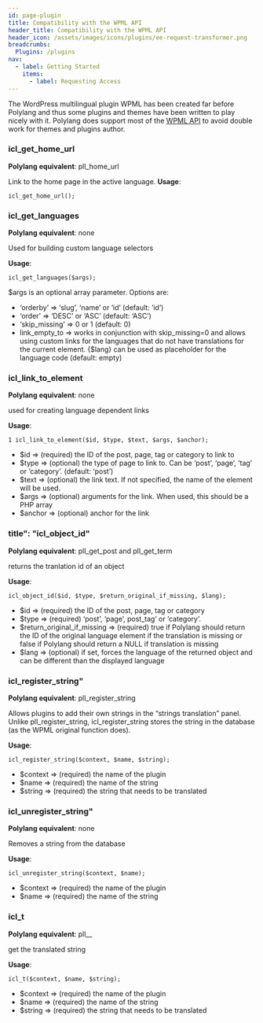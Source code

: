 ```yaml
---
id: page-plugin
title: Compatibility with the WPML API
header_title: Compatibility with the WPML API
header_icon: /assets/images/icons/plugins/ee-request-transformer.png
breadcrumbs:
  Plugins: /plugins
nav:
  - label: Getting Started
    items:
      - label: Requesting Access
---
```

The WordPress multilingual plugin WPML has been created far before Polylang and thus some plugins and themes have been written to play nicely with it. Polylang does support most of the [WPML API](http://wpml.org/documentation/support/wpml-coding-api/) to avoid double work for themes and plugins author.

### icl_get_home_url

**Polylang equivalent**: pll_home_url

Link to the home page in the active language.
**Usage**:

```
icl_get_home_url();
```

### icl_get_languages

**Polylang equivalent**: none

Used for building custom language selectors

**Usage**:
```
icl_get_languages($args);
```

$args is an optional array parameter. Options are:

  * ‘orderby’ => ‘slug’, ‘name’ or ‘id’ (default: ‘id’)
  * ‘order’ => ‘DESC’ or ‘ASC’ (default: ‘ASC’)
  * ‘skip_missing’ => 0 or 1 (default: 0)
  * link_empty_to => works in conjunction with skip_missing=0 and allows using custom links for the languages that do not have translations for the current element. {$lang} can be used as placeholder for the language code (default: empty)

### icl_link_to_element

**Polylang equivalent**: none

used for creating language dependent links

**Usage**:
```
1 icl_link_to_element($id, $type, $text, $args, $anchor);
```

  * $id => (required) the ID of the post, page, tag or category to link to
  * $type => (optional) the type of page to link to. Can be ‘post’, ‘page’, ‘tag’ or ‘category’. (default: ‘post’)
  * $text => (optional) the link text. If not specified, the name of the element will be used.
  * $args => (optional) arguments for the link. When used, this should be a PHP array
  * $anchor => (optional) anchor for the link

### title": "icl_object_id"

**Polylang equivalent**: pll_get_post and pll_get_term

returns the tranlation id of an object

**Usage**:

```
icl_object_id($id, $type, $return_original_if_missing, $lang);
```

  * $id => (required) the ID of the post, page, tag or category
  * $type => (required) ‘post’, ‘page’, post_tag’ or ‘category’.
  * $return_original_if_missing => (required) true if Polylang should return the ID of the original language element if the translation is missing or false if Polylang should return a NULL if translation is missing
  * $lang => (optional) if set, forces the language of the returned object and can be different than the displayed language

### icl_register_string"

**Polylang equivalent**: pll_register_string

Allows plugins to add their own strings in the “strings translation” panel. Unlike pll_register_string, icl_register_string stores the string in the database (as the WPML original function does).

**Usage**:

```
icl_register_string($context, $name, $string);
```

  * $context => (required) the name of the plugin
  * $name => (required) the name of the string
  * $string => (required) the string that needs to be translated

### icl_unregister_string"

**Polylang equivalent**: none

Removes a string from the database

**Usage**:

```
icl_unregister_string($context, $name);
```

  * $context => (required) the name of the plugin
  * $name => (required) the name of the string

### icl_t

**Polylang equivalent**: pll__

get the translated string

**Usage**:
```
icl_t($context, $name, $string);
```
  * $context => (required) the name of the plugin
  * $name => (required) the name of the string
  * $string => (required) the string that needs to be translated
